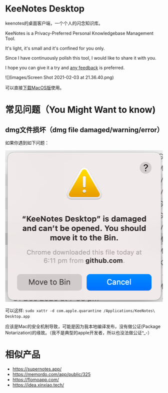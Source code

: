 # KeeNotes Desktop

keenotes的桌面客户端，一个个人的闪念知识库。

KeeNotes is a Privacy-Preferred Personal Knowledgebase Management Tool.

It's light, it's small and it's confined for you only.

Since I have continuously polish this tool, I would like to share it with you.

I hope you can give it a try and [any feedback](https://github.com/keevol/keenotes-desktop/issues) is preferred.

![](images/Screen Shot 2021-02-03 at 21.36.40.png)

可以直接[下载MacOS版](https://github.com/keevol/keenotes-desktop/releases)使用。


# 常见问题（You Might Want to know)

## dmg文件损坏（dmg file damaged/warning/error）

如果你遇到如下问题：

![](images/dmg-damaged.png)

可以这样: `sudo xattr -d com.apple.quarantine /Applications/KeeNotes\ Desktop.app`

应该是Mac的安全机制导致，可能是因为我本地编译发布，没有做公证(Package Notarization)的缘故。（我不是典型的apple开发者，所以也没法做公证^_-）

# 相似产品

- https://supernotes.app/
- https://memordo.com/app/public/325
- https://flomoapp.com/
- https://idea.xinxiao.tech/


